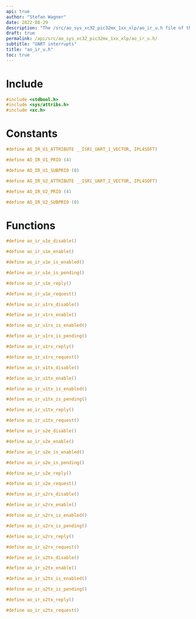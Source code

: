 ```yaml
---
api: true
author: "Stefan Wagner"
date: 2022-08-29
description: "The /src/ao_sys_xc32_pic32mx_1xx_xlp/ao_ir_u.h file of the ao real-time operating system."
draft: true
permalink: /api/src/ao_sys_xc32_pic32mx_1xx_xlp/ao_ir_u.h/
subtitle: "UART interrupts"
title: "ao_ir_u.h"
toc: true
---
```


# Include

```c
#include <stdbool.h>
#include <sys/attribs.h>
#include <xc.h>
```

# Constants

```c
#define AO_IR_U1_ATTRIBUTE __ISR(_UART_1_VECTOR, IPL4SOFT)
```

```c
#define AO_IR_U1_PRIO (4)
```

```c
#define AO_IR_U1_SUBPRIO (0)
```

```c
#define AO_IR_U2_ATTRIBUTE __ISR(_UART_2_VECTOR, IPL4SOFT)
```

```c
#define AO_IR_U2_PRIO (4)
```

```c
#define AO_IR_U2_SUBPRIO (0)
```

# Functions

```c
#define ao_ir_u1e_disable()
```

```c
#define ao_ir_u1e_enable()
```

```c
#define ao_ir_u1e_is_enabled()
```

```c
#define ao_ir_u1e_is_pending()
```

```c
#define ao_ir_u1e_reply()
```

```c
#define ao_ir_u1e_request()
```

```c
#define ao_ir_u1rx_disable()
```

```c
#define ao_ir_u1rx_enable()
```

```c
#define ao_ir_u1rx_is_enabled()
```

```c
#define ao_ir_u1rx_is_pending()
```

```c
#define ao_ir_u1rx_reply()
```

```c
#define ao_ir_u1rx_request()
```

```c
#define ao_ir_u1tx_disable()
```

```c
#define ao_ir_u1tx_enable()
```

```c
#define ao_ir_u1tx_is_enabled()
```

```c
#define ao_ir_u1tx_is_pending()
```

```c
#define ao_ir_u1tx_reply()
```

```c
#define ao_ir_u1tx_request()
```

```c
#define ao_ir_u2e_disable()
```

```c
#define ao_ir_u2e_enable()
```

```c
#define ao_ir_u2e_is_enabled()
```

```c
#define ao_ir_u2e_is_pending()
```

```c
#define ao_ir_u2e_reply()
```

```c
#define ao_ir_u2e_request()
```

```c
#define ao_ir_u2rx_disable()
```

```c
#define ao_ir_u2rx_enable()
```

```c
#define ao_ir_u2rx_is_enabled()
```

```c
#define ao_ir_u2rx_is_pending()
```

```c
#define ao_ir_u2rx_reply()
```

```c
#define ao_ir_u2rx_request()
```

```c
#define ao_ir_u2tx_disable()
```

```c
#define ao_ir_u2tx_enable()
```

```c
#define ao_ir_u2tx_is_enabled()
```

```c
#define ao_ir_u2tx_is_pending()
```

```c
#define ao_ir_u2tx_reply()
```

```c
#define ao_ir_u2tx_request()
```
